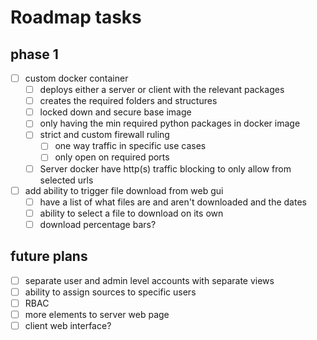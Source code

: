 # Roadmap tasks
## phase 1

 - [ ] custom docker container
	 - [ ] deploys either a server or client with the relevant packages
	 - [ ] creates the required folders and structures
	 - [ ] locked down and secure base image
	 - [ ] only having the min required python packages in docker image
	 - [ ] strict and custom firewall ruling
		 - [ ] one way traffic in specific use cases
		 - [ ] only open on required ports
	 - [ ] Server docker have http(s) traffic blocking to only allow from selected urls
 - [ ] add ability to trigger file download from web gui
	 - [ ] have a list of what files are and aren't downloaded and the dates
	 - [ ] ability to select a file to download on its own
	 - [ ] download percentage bars?

## future plans

 - [ ] separate user and admin level accounts with separate views
 - [ ] ability to assign sources to specific users 
 - [ ] RBAC
 - [ ] more elements to server web page
 - [ ] client web interface?

